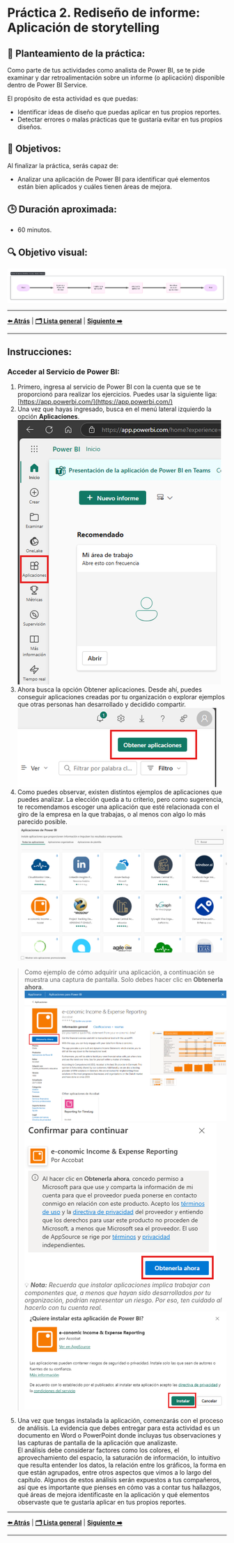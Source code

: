 # Práctica 2. Rediseño de informe: Aplicación de storytelling

## 📝 Planteamiento de la práctica:
Como parte de tus actividades como analista de Power BI, se te pide examinar y dar retroalimentación sobre un informe (o aplicación) disponible dentro de Power BI Service.

El propósito de esta actividad es que puedas:
- Identificar ideas de diseño que puedas aplicar en tus propios reportes.
- Detectar errores o malas prácticas que te gustaría evitar en tus propios diseños.

## 🎯 Objetivos:
Al finalizar la práctica, serás capaz de:
- Analizar una aplicación de Power BI para identificar qué elementos están bien aplicados y cuáles tienen áreas de mejora.

## 🕒 Duración aproximada:
- 60 minutos.

## 🔍 Objetivo visual:

![Actividades a realizar.](./images/Diagrama%20Ejercicio%202.png)

---

**[⬅️ Atrás](https://netec-mx.github.io/PBI_INT_Priv/Laboratorio_1.html)** | **[🗂️ Lista general](https://netec-mx.github.io/PBI_INT_Priv/)** | **[Siguiente ➡️](https://netec-mx.github.io/PBI_INT_Priv/Laboratorio_3.html)**

---

## Instrucciones:

### Acceder al Servicio de Power BI:

1. Primero, ingresa al servicio de Power BI con la cuenta que se te proporcionó para realizar los ejercicios. Puedes usar la siguiente liga: [https://app.powerbi.com/](https://app.powerbi.com/)
2. Una vez que hayas ingresado, busca en el menú lateral izquierdo la opción **Aplicaciones**.
    ![Menú aplicaciones](./images/E2.1.png)
3. Ahora busca la opción Obtener aplicaciones. Desde ahí, puedes conseguir aplicaciones creadas por tu organización o explorar ejemplos que otras personas han desarrollado y decidido compartir.
    ![Obtener aplicaciones](./images/E2.2.png)
4. Como puedes observar, existen distintos ejemplos de aplicaciones que puedes analizar. La elección queda a tu criterio, pero como sugerencia, te recomendamos escoger una aplicación que esté relacionada con el giro de la empresa en la que trabajas, o al menos con algo lo más parecido posible.
  ![Elegir aplicación](./images/E2.3.png) <br>
  > Como ejemplo de cómo adquirir una aplicación, a continuación se muestra una captura de pantalla. Solo debes hacer clic en **Obtenerla ahora**.<br>
  ![Instalar aplicación](./images/E2.4.png)<br>
  ![Instalar aplicación](./images/E2.5.png)<br>
  > 💡 ***Nota:** Recuerda que instalar aplicaciones implica trabajar con componentes que, a menos que hayan sido desarrollados por tu organización, podrían representar un riesgo. Por eso, ten cuidado al hacerlo con tu cuenta real.*<br>
  ![Instalar aplicación](./images/E2.6.png)<br>
5. Una vez que tengas instalada la aplicación, comenzarás con el proceso de análisis. La evidencia que debes entregar para esta actividad es un documento en Word o PowerPoint donde incluyas tus observaciones y las capturas de pantalla de la aplicación que analizaste. <br>
El análisis debe considerar factores como los colores, el aprovechamiento del espacio, la saturación de información, lo intuitivo que resulta entender los datos, la relación entre los gráficos, la forma en que están agrupados, entre otros aspectos que vimos a lo largo del capítulo. <bre>
   Algunos de estos análisis serán expuestos a tus compañeros, así que es importante que pienses en cómo vas a contar tus hallazgos, qué áreas de mejora identificaste en la aplicación y qué elementos observaste que te gustaría aplicar en tus propios reportes.

---

**[⬅️ Atrás](https://netec-mx.github.io/PBI_INT_Priv/Laboratorio_1.html)** | **[🗂️ Lista general](https://netec-mx.github.io/PBI_INT_Priv/)** | **[Siguiente ➡️](https://netec-mx.github.io/PBI_INT_Priv/Laboratorio_3.html)**

---
